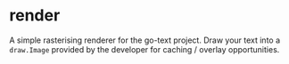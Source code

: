 # render

A simple rasterising renderer for the go-text project.
Draw your text into a `draw.Image` provided by the developer for caching / overlay opportunities.
